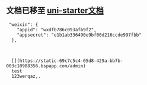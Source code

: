 <h2>
文档已移至 <a href="https://uniapp.dcloud.io/uniCloud/uni-starter.html" target="_blank">uni-starter文档</a>
</h2>


     "weixin": {
        "appid": "wxdfb786c093afb9f2",
        "appsecret": "e1b1ab336490e9bf00d216ccde997fbb"
      },
      
      
      
      [](https://static-69c7c5c4-05d8-429a-bb7b-003c10988356.bspapp.com/admin)
      test
      123werqaz,.